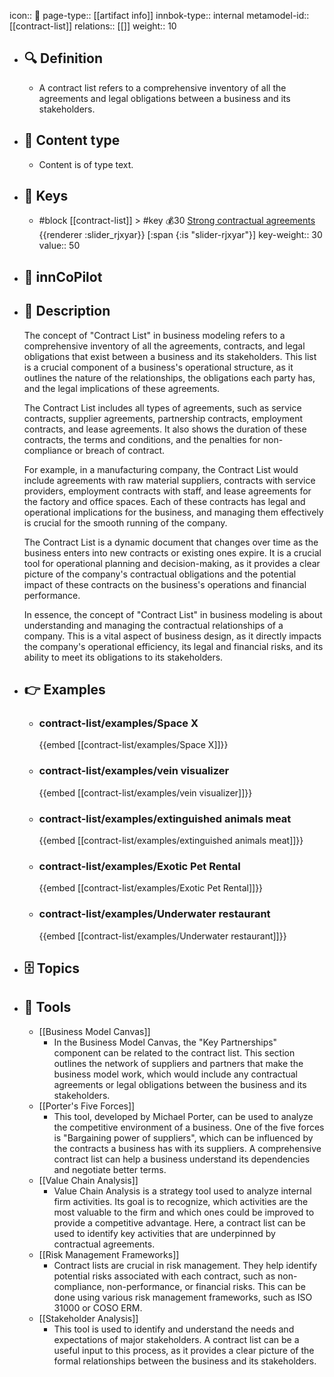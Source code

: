 icon:: 🧿
page-type:: [[artifact info]]
innbok-type:: internal
metamodel-id:: [[contract-list]]
relations:: [[]]
weight:: 10

- ## 🔍 Definition
  - A contract list refers to a comprehensive inventory of all the agreements and legal obligations between a business and its stakeholders.
- ## 📰 Content type 
  - Content is of type text.
  
- ## 🔑 Keys
  - #block [[contract-list]] > #key 💰30 [Strong contractual agreements](https://go.plastilinn.com/#/page/contract-list%2FStrong%20contractual%20agreements) {{renderer :slider_rjxyar}} [:span {:is "slider-rjxyar"}] 
    key-weight:: 30
    value:: 50
- ## 🤖 innCoPilot
  
- ## 📖 Description
  The concept of "Contract List" in business modeling refers to a comprehensive inventory of all the agreements, contracts, and legal obligations that exist between a business and its stakeholders. This list is a crucial component of a business's operational structure, as it outlines the nature of the relationships, the obligations each party has, and the legal implications of these agreements.
  
  The Contract List includes all types of agreements, such as service contracts, supplier agreements, partnership contracts, employment contracts, and lease agreements. It also shows the duration of these contracts, the terms and conditions, and the penalties for non-compliance or breach of contract.
  
  For example, in a manufacturing company, the Contract List would include agreements with raw material suppliers, contracts with service providers, employment contracts with staff, and lease agreements for the factory and office spaces. Each of these contracts has legal and operational implications for the business, and managing them effectively is crucial for the smooth running of the company.
  
  The Contract List is a dynamic document that changes over time as the business enters into new contracts or existing ones expire. It is a crucial tool for operational planning and decision-making, as it provides a clear picture of the company's contractual obligations and the potential impact of these contracts on the business's operations and financial performance.
  
  In essence, the concept of "Contract List" in business modeling is about understanding and managing the contractual relationships of a company. This is a vital aspect of business design, as it directly impacts the company's operational efficiency, its legal and financial risks, and its ability to meet its obligations to its stakeholders.
- ## 👉 Examples
  - ### contract-list/examples/Space X
    {{embed [[contract-list/examples/Space X]]}}
  - ### contract-list/examples/vein visualizer
    {{embed [[contract-list/examples/vein visualizer]]}}
  - ### contract-list/examples/extinguished animals meat
    {{embed [[contract-list/examples/extinguished animals meat]]}}
  - ### contract-list/examples/Exotic Pet Rental
    {{embed [[contract-list/examples/Exotic Pet Rental]]}}
  - ### contract-list/examples/Underwater restaurant
    {{embed [[contract-list/examples/Underwater restaurant]]}}
  
- ## 🗄️ Topics
  
- ## 🧰 Tools
  - [[Business Model Canvas]]
    - In the Business Model Canvas, the "Key Partnerships" component can be related to the contract list. This section outlines the network of suppliers and partners that make the business model work, which would include any contractual agreements or legal obligations between the business and its stakeholders.
  - [[Porter's Five Forces]]
    - This tool, developed by Michael Porter, can be used to analyze the competitive environment of a business. One of the five forces is "Bargaining power of suppliers", which can be influenced by the contracts a business has with its suppliers. A comprehensive contract list can help a business understand its dependencies and negotiate better terms.
  - [[Value Chain Analysis]]
    - Value Chain Analysis is a strategy tool used to analyze internal firm activities. Its goal is to recognize, which activities are the most valuable to the firm and which ones could be improved to provide a competitive advantage. Here, a contract list can be used to identify key activities that are underpinned by contractual agreements.
  - [[Risk Management Frameworks]]
    - Contract lists are crucial in risk management. They help identify potential risks associated with each contract, such as non-compliance, non-performance, or financial risks. This can be done using various risk management frameworks, such as ISO 31000 or COSO ERM.
  - [[Stakeholder Analysis]]
    - This tool is used to identify and understand the needs and expectations of major stakeholders. A contract list can be a useful input to this process, as it provides a clear picture of the formal relationships between the business and its stakeholders.
